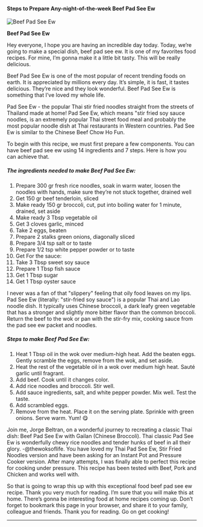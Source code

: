             

#### Steps to Prepare Any-night-of-the-week Beef Pad See Ew

![Beef Pad See Ew](https://img-global.cpcdn.com/recipes/65d646a42c797fac/751x532cq70/beef-pad-see-ew-recipe-main-photo.jpg)

**Beef Pad See Ew**

Hey everyone, I hope you are having an incredible day today. Today, we’re going to make a special dish, beef pad see ew. It is one of my favorites food recipes. For mine, I’m gonna make it a little bit tasty. This will be really delicious.

Beef Pad See Ew is one of the most popular of recent trending foods on earth. It is appreciated by millions every day. It’s simple, it is fast, it tastes delicious. They’re nice and they look wonderful. Beef Pad See Ew is something that I’ve loved my whole life.

Pad See Ew - the popular Thai stir fried noodles straight from the streets of Thailand made at home! Pad See Ew, which means "stir fried soy sauce noodles, is an extremely popular Thai street food meal and probably the most popular noodle dish at Thai restaurants in Western countries. Pad See Ew is similar to the Chinese Beef Chow Ho Fun.

To begin with this recipe, we must first prepare a few components. You can have beef pad see ew using 14 ingredients and 7 steps. Here is how you can achieve that.

##### The ingredients needed to make Beef Pad See Ew:

1.  Prepare 300 gr fresh rice noodles, soak in warm water, loosen the noodles with hands, make sure they’re not stuck together, drained well
2.  Get 150 gr beef tenderloin, sliced
3.  Make ready 150 gr broccoli, cut, put into boiling water for 1 minute, drained, set aside
4.  Make ready 3 Tbsp vegetable oil
5.  Get 3 cloves garlic, minced
6.  Take 2 eggs, beaten
7.  Prepare 2 stalks green onions, diagonally sliced
8.  Prepare 3/4 tsp salt or to taste
9.  Prepare 1/2 tsp white pepper powder or to taste
10.  Get For the sauce:
11.  Take 3 Tbsp sweet soy sauce
12.  Prepare 1 Tbsp fish sauce
13.  Get 1 Tbsp sugar
14.  Get 1 Tbsp oyster sauce

I never was a fan of that "slippery" feeling that oily food leaves on my lips. Pad See Ew (literally: "stir-fried soy sauce") is a popular Thai and Lao noodle dish. It typically uses Chinese broccoli, a dark leafy green vegetable that has a stronger and slightly more bitter flavor than the common broccoli. Return the beef to the wok or pan with the stir-fry mix, cooking sauce from the pad see ew packet and noodles.

##### Steps to make Beef Pad See Ew:

1.  Heat 1 Tbsp oil in the wok over medium-high heat. Add the beaten eggs. Gently scramble the eggs, remove from the wok, and set aside.
2.  Heat the rest of the vegetable oil in a wok over medium high heat. Sauté garlic until fragrant.
3.  Add beef. Cook until it changes color.
4.  Add rice noodles and broccoli. Stir well.
5.  Add sauce ingredients, salt, and white pepper powder. Mix well. Test the taste.
6.  Add scrambled eggs.
7.  Remove from the heat. Place it on the serving plate. Sprinkle with green onions. Serve warm. Yum! 😋

Join me, Jorge Beltran, on a wonderful journey to recreating a classic Thai dish: Beef Pad See Ew with Gailan (Chinese Broccoli). Thai classic Pad See Ew is wonderfully chewy rice noodles and tender hunks of beef in all their glory. -@thewoksoflife. You have loved my Thai Pad See Ew, Stir Fried Noodles version and have been asking for an Instant Pot and Pressure Cooker version. After many attempts, I was finally able to perfect this recipe for cooking under pressure. This recipe has been tested with Beef, Pork and Chicken and works well with.

So that is going to wrap this up with this exceptional food beef pad see ew recipe. Thank you very much for reading. I’m sure that you will make this at home. There’s gonna be interesting food at home recipes coming up. Don’t forget to bookmark this page in your browser, and share it to your family, colleague and friends. Thank you for reading. Go on get cooking!

* * *